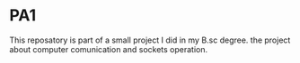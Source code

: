 # PA1
This reposatory is part of a small project I did in my B.sc degree. the project about computer comunication and sockets operation.
